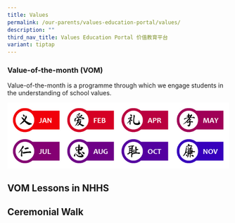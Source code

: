 ```yaml
---
title: Values
permalink: /our-parents/values-education-portal/values/
description: ""
third_nav_title: Values Education Portal 价值教育平台
variant: tiptap
---
```

### Value-of-the-month (VOM)


Value-of-the-month is a programme through which we engage students in the understanding of school values.  
  
![01a_SchoolValues.jpg](/images/01a_SchoolValues.jpg)


## VOM Lessons in NHHS


## Ceremonial Walk